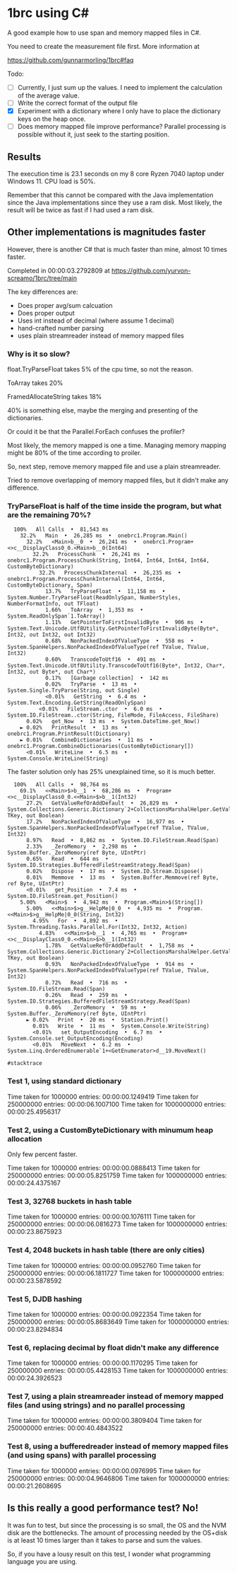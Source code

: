 ﻿# 1brc using C#

A good example how to use span and memory mapped files in C#.

You need to create the measurement file first. More information at

https://github.com/gunnarmorling/1brc#faq


Todo: 
- [ ] Currently, I just sum up the values. I need to implement the calculation of the average value.
- [ ] Write the correct format of the output file
- [x] Experiment with a dictionary where I only have to place the dictionary keys on the heap once.
- [ ] Does memory mapped file improve performance? Parallel processing is possible without it, just seek to the starting position.

## Results

The execution time is 23.1 seconds on my 8 core Ryzen 7040 laptop under Windows 11. CPU load is 50%.

Remember that this cannot be compared with the Java implementation since the Java implementations since they use a ram disk. 
Most likely, the result will be twice as fast if I had used a ram disk.

## Other implementations is magnitudes faster

However, there is another C# that is much faster than mine, almost 10 times faster.

Completed in 00:00:03.2792809 at https://github.com/yurvon-screamo/1brc/tree/main

The key differences are:
- Does proper avg/sum calcuation
- Does proper output
- Uses int instead of decimal (where assume 1 decimal)
- hand-crafted number parsing
- uses plain streamreader instead of memory mapped files

### Why is it so slow?

float.TryParseFloat takes 5% of the cpu time, so not the reason.

ToArray takes 20%

FramedAllocateString takes 18%

40% is something else, maybe the merging and presenting of the dictionaries.

Or could it be that the Parallel.ForEach confuses the profiler?

Most likely, the memory mapped is one a time. Managing memory mapping might be 80% of the time according to proiler.

So, next step, remove memory mapped file and use a plain streamreader.

Tried to remove overlapping of memory mapped files, but it didn't make any difference.

### TryParseFloat is half of the time inside the program, but what are the remaining 70%?

```
  100%   All Calls  •  81,543 ms
    32.2%   Main  •  26,285 ms  •  onebrc1.Program.Main()
      32.2%   <Main>b__0  •  26,241 ms  •  onebrc1.Program+<>c__DisplayClass0_0.<Main>b__0(Int64)
        32.2%   ProcessChunk  •  26,241 ms  •  onebrc1.Program.ProcessChunk(String, Int64, Int64, Int64, Int64, CustomByteDictionary)
          32.2%   ProcessChunkInternal  •  26,235 ms  •  onebrc1.Program.ProcessChunkInternal(Int64, Int64, CustomByteDictionary, Span)
            13.7%   TryParseFloat  •  11,158 ms  •  System.Number.TryParseFloat(ReadOnlySpan, NumberStyles, NumberFormatInfo, out TFloat)
            1.66%   ToArray  •  1,353 ms  •  System.ReadOnlySpan`1.ToArray()
            1.11%   GetPointerToFirstInvalidByte  •  906 ms  •  System.Text.Unicode.Utf8Utility.GetPointerToFirstInvalidByte(Byte*, Int32, out Int32, out Int32)
            0.68%   NonPackedIndexOfValueType  •  558 ms  •  System.SpanHelpers.NonPackedIndexOfValueType(ref TValue, TValue, Int32)
            0.60%   TranscodeToUtf16  •  491 ms  •  System.Text.Unicode.Utf8Utility.TranscodeToUtf16(Byte*, Int32, Char*, Int32, out Byte*, out Char*)
            0.17%   [Garbage collection]  •  142 ms
            0.02%   TryParse  •  13 ms  •  System.Single.TryParse(String, out Single)
            <0.01%   GetString  •  6.4 ms  •  System.Text.Encoding.GetString(ReadOnlySpan)
          <0.01%   FileStream..ctor  •  6.0 ms  •  System.IO.FileStream..ctor(String, FileMode, FileAccess, FileShare)
      0.02%   get_Now  •  13 ms  •  System.DateTime.get_Now()
    ► 0.02%   PrintResult  •  13 ms  •  onebrc1.Program.PrintResult(Dictionary)
    ► 0.01%   CombineDictionaries  •  11 ms  •  onebrc1.Program.CombineDictionaries(CustomByteDictionary[])
      <0.01%   WriteLine  •  6.5 ms  •  System.Console.WriteLine(String)
```

The faster solution only has 25% unexplained time, so it is much better.

```
  100%   All Calls  •  98,764 ms
    69.1%   <<Main>$>b__1  •  68,286 ms  •  Program+<>c__DisplayClass0_0.<<Main>$>b__1(Int32)
      27.2%   GetValueRefOrAddDefault  •  26,829 ms  •  System.Collections.Generic.Dictionary`2+CollectionsMarshalHelper.GetValueRefOrAddDefault(Dictionary, TKey, out Boolean)
      17.2%   NonPackedIndexOfValueType  •  16,977 ms  •  System.SpanHelpers.NonPackedIndexOfValueType(ref TValue, TValue, Int32)
      8.97%   Read  •  8,862 ms  •  System.IO.FileStream.Read(Span)
      2.33%   _ZeroMemory  •  2,298 ms  •  System.Buffer._ZeroMemory(ref Byte, UIntPtr)
      0.65%   Read  •  644 ms  •  System.IO.Strategies.BufferedFileStreamStrategy.Read(Span)
      0.02%   Dispose  •  17 ms  •  System.IO.Stream.Dispose()
      0.01%   Memmove  •  13 ms  •  System.Buffer.Memmove(ref Byte, ref Byte, UIntPtr)
      <0.01%   get_Position  •  7.4 ms  •  System.IO.FileStream.get_Position()
    5.00%   <Main>$  •  4,942 ms  •  Program.<Main>$(String[])
      5.00%   <<Main>$>g__HelpMe|0_0  •  4,935 ms  •  Program.<<Main>$>g__HelpMe|0_0(String, Int32)
        4.95%   For  •  4,892 ms  •  System.Threading.Tasks.Parallel.For(Int32, Int32, Action)
          4.83%   <<Main>$>b__1  •  4,765 ms  •  Program+<>c__DisplayClass0_0.<<Main>$>b__1(Int32)
            1.78%   GetValueRefOrAddDefault  •  1,758 ms  •  System.Collections.Generic.Dictionary`2+CollectionsMarshalHelper.GetValueRefOrAddDefault(Dictionary, TKey, out Boolean)
            0.93%   NonPackedIndexOfValueType  •  914 ms  •  System.SpanHelpers.NonPackedIndexOfValueType(ref TValue, TValue, Int32)
            0.72%   Read  •  716 ms  •  System.IO.FileStream.Read(Span)
            0.26%   Read  •  259 ms  •  System.IO.Strategies.BufferedFileStreamStrategy.Read(Span)
            0.06%   _ZeroMemory  •  59 ms  •  System.Buffer._ZeroMemory(ref Byte, UIntPtr)
      ► 0.02%   Print  •  20 ms  •  Station.Print()
        0.01%   Write  •  11 ms  •  System.Console.Write(String)
        <0.01%   set_OutputEncoding  •  6.7 ms  •  System.Console.set_OutputEncoding(Encoding)
        <0.01%   MoveNext  •  6.2 ms  •  System.Linq.OrderedEnumerable`1+<GetEnumerator>d__19.MoveNext()

#stacktrace
```

### Test 1, using standard dictionary

Time taken for 1000000 entries: 00:00:00.1249419
Time taken for 250000000 entries: 00:00:06.1007100
Time taken for 1000000000 entries: 00:00:25.4956317

### Test 2, using a CustomByteDictionary with minumum heap allocation 

Only few percent faster.

Time taken for 1000000 entries: 00:00:00.0888413
Time taken for 250000000 entries: 00:00:05.8251759
Time taken for 1000000000 entries: 00:00:24.4375167

### Test 3, 32768 buckets in hash table

Time taken for 1000000 entries: 00:00:00.1076111
Time taken for 250000000 entries: 00:00:06.0816273
Time taken for 1000000000 entries: 00:00:23.8675923

### Test 4, 2048 buckets in hash table (there are only cities)

Time taken for 1000000 entries: 00:00:00.0952760
Time taken for 250000000 entries: 00:00:06.1811727
Time taken for 1000000000 entries: 00:00:23.5878592

### Test 5, DJDB hashing

Time taken for 1000000 entries: 00:00:00.0922354
Time taken for 250000000 entries: 00:00:05.8683649
Time taken for 1000000000 entries: 00:00:23.8294834

### Test 6, replacing decimal by float didn't make any difference

Time taken for 1000000 entries: 00:00:00.1170295
Time taken for 250000000 entries: 00:00:05.4428153
Time taken for 1000000000 entries: 00:00:24.3926523

### Test 7, using a plain streamreader instead of memory mapped files (and using strings) and no parallel processing

Time taken for 1000000 entries: 00:00:00.3809404
Time taken for 250000000 entries: 00:00:40.4843522

### Test 8, using a bufferedreader instead of memory mapped files (and using spans) with parallel processing

Time taken for 1000000 entries: 00:00:00.0976995
Time taken for 250000000 entries: 00:00:04.9646806
Time taken for 1000000000 entries: 00:00:21.2608695

## Is this really a good performance test? No!

It was fun to test, but since the processing is so small, the OS and the NVM disk are the bottlenecks. 
The amount of processing needed by the OS+disk is at least 10 times larger than it takes to parse and sum the values.

So, if you have a lousy result on this test, I wonder what programming language you are using.

